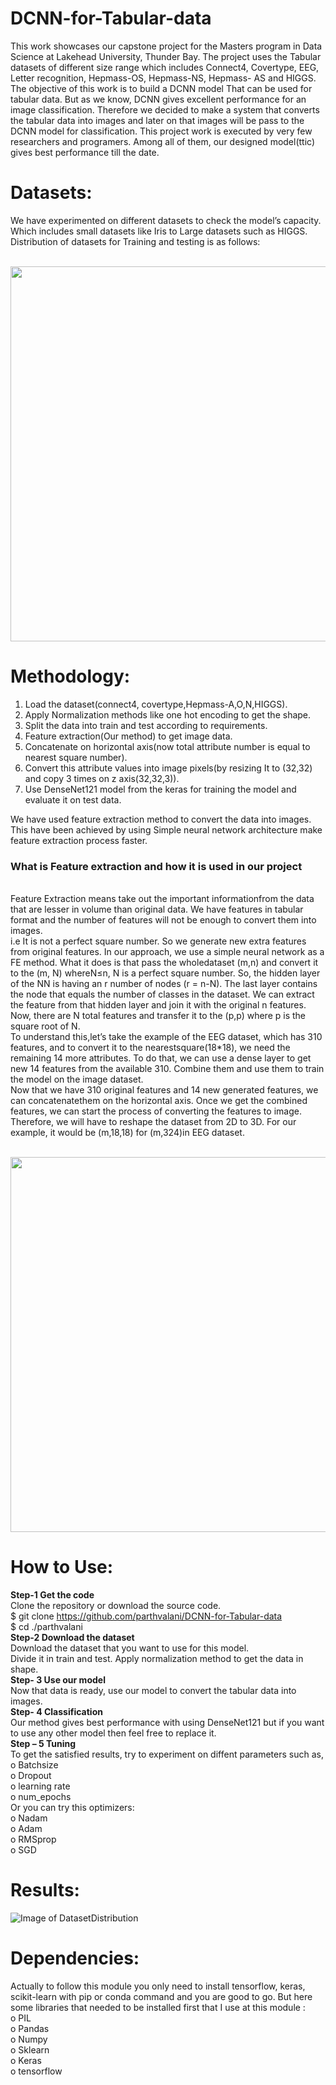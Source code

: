 # DCNN-for-Tabular-data
This work showcases our capstone project for the Masters program in Data Science at Lakehead University, Thunder Bay. The project uses the Tabular datasets of different size range which includes Connect4, Covertype, EEG, Letter recognition, Hepmass-OS, Hepmass-NS, Hepmass- AS and HIGGS. The objective of this work is to build a DCNN model That can be used for tabular data. But as we know, DCNN gives excellent performance for an image classification. Therefore we decided to make a system that converts the tabular data into images and later on that images will be pass to the DCNN model for classification. This project work is executed by very few researchers and programers. Among all of them, our designed model(ttic) gives best performance till the date.<br/> 
# **Datasets:**<br/>
We have experimented on different datasets to check the model’s capacity. Which includes small datasets like Iris to Large datasets such as HIGGS. Distribution of datasets for Training and testing is as follows:<br/><br/>

<img src="https://image.prntscr.com/image/tvbm3mJPQI6kicnsnDfweg.png" width="800" height="600"><br/>
# **Methodology:**<br/>
1. Load the dataset(connect4, covertype,Hepmass-A,O,N,HIGGS).
2. Apply Normalization methods like one hot encoding to get the shape.
3. Split the data into train and test according to requirements.
4. Feature extraction(Our method) to get image data.
5. Concatenate on horizontal axis(now total attribute number is equal to    nearest square number).
6. Convert this attribute values into image pixels(by resizing It to (32,32) and copy 3 times on z axis(32,32,3)).
7. Use DenseNet121 model from the keras for training the model and evaluate it on test data.<br/>

We have used feature extraction method to convert the data into images. This have been achieved by using Simple neural network architecture make feature extraction process faster.<br/>  
### What is Feature extraction and how it is used in our project<br/>
<br/>Feature Extraction means take out the important informationfrom the data that are lesser in volume than original data. We have  features  in  tabular  format  and  the  number  of  features will  not  be  enough  to  convert  them  into  images.  
i.e  It  is  not a  perfect  square  number.  So  we  generate  new  extra  features from original features. In our approach, we use a simple neural network as a FE method. 
What it does is that pass the wholedataset  (m,n)  and  convert  it  to  the  (m,  N)  whereN≤n,  N is a perfect square number. 
So, the hidden layer of the NN is having an r number of nodes (r = n-N). The last layer contains the node that equals the number of classes in the dataset. 
We can extract the feature from that hidden layer and join it with the  original  n  features. <br/>
Now,  there  are  N  total  features  and transfer it to the (p,p) where p is the square root of N.
<br/>To understand this,let’s take the example of the EEG dataset, which has 310 features, and to convert it to the nearestsquare(18*18), we need the remaining 14 more attributes. 
To do that, we can use a dense layer to get new 14 features from the  available  310.  Combine  them  and  use  them  to  train  the model  on  the  image  dataset. 
<br/> Now  that  we  have  310  original features  and  14  new  generated  features,  we  can  concatenatethem  on  the  horizontal  axis. 
Once  we  get  the  combined features,  we  can  start  the  process  of  converting  the  features to image. Therefore, we will have to reshape the dataset from 2D to 3D.
For our example, it would be (m,18,18) for (m,324)in EEG dataset.<br/><br/>

<img src="https://image.prntscr.com/image/URL4iG_cQ5KNeK24SKQUZA.png" width="800" height="600"><br/>
# **How to Use:**<br/>
**Step-1 Get the code** <br/>
Clone the repository or download the source code. <br/>
$ git clone https://github.com/parthvalani/DCNN-for-Tabular-data<br/>
$ cd ./parthvalani<br/>
**Step-2 Download the dataset**<br/>
Download the dataset that you want to use for this model.<br/>
Divide it in train and test. Apply normalization method to get the data in shape.<br/>
**Step- 3  Use our model**<br/>
Now that data is ready, use our model to convert the tabular data into images.<br/>
**Step- 4 Classification**<br/>
Our method gives best performance with using DenseNet121 but if you want to use any other model then feel free to replace it.<br/>
**Step – 5 Tuning**<br/>
To get the satisfied results, try to experiment on diffent parameters such as,<br/>
o	Batchsize<br/>
o	Dropout<br/>
o	learning rate<br/>
o	num_epochs <br/>
Or you can try this optimizers:<br/>
o	Nadam<br/>
o	Adam<br/>
o	RMSprop<br/>
o	SGD<br/>

# Results:
![Image of DatasetDistribution](https://image.prntscr.com/image/x36MhB11Sy6kyEb_c4yD6w.png)<br/>
# Dependencies:
Actually to follow this module you only need to install tensorflow, keras, scikit-learn with pip or conda command and you are good to go. But here some libraries that needed to be installed first that I use at this module :<br/>
o	PIL<br/>
o	Pandas<br/>
o	Numpy<br/>
o	Sklearn<br/>
o	Keras<br/>
o	tensorflow<br/>
